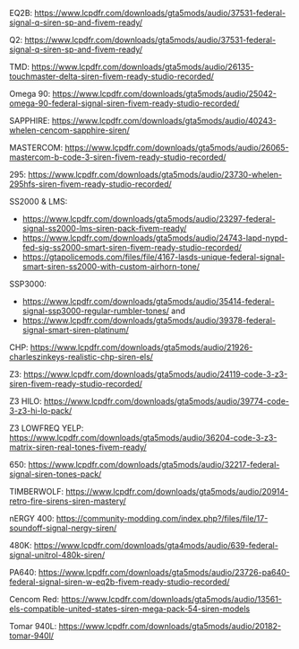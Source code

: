 EQ2B: https://www.lcpdfr.com/downloads/gta5mods/audio/37531-federal-signal-q-siren-sp-and-fivem-ready/

Q2: https://www.lcpdfr.com/downloads/gta5mods/audio/37531-federal-signal-q-siren-sp-and-fivem-ready/

TMD: https://www.lcpdfr.com/downloads/gta5mods/audio/26135-touchmaster-delta-siren-fivem-ready-studio-recorded/

Omega 90: https://www.lcpdfr.com/downloads/gta5mods/audio/25042-omega-90-federal-signal-siren-fivem-ready-studio-recorded/

SAPPHIRE: https://www.lcpdfr.com/downloads/gta5mods/audio/40243-whelen-cencom-sapphire-siren/

MASTERCOM: https://www.lcpdfr.com/downloads/gta5mods/audio/26065-mastercom-b-code-3-siren-fivem-ready-studio-recorded/

295: https://www.lcpdfr.com/downloads/gta5mods/audio/23730-whelen-295hfs-siren-fivem-ready-studio-recorded/

SS2000 & LMS: 
- https://www.lcpdfr.com/downloads/gta5mods/audio/23297-federal-signal-ss2000-lms-siren-pack-fivem-ready/
- https://www.lcpdfr.com/downloads/gta5mods/audio/24743-lapd-nypd-fed-sig-ss2000-smart-siren-fivem-ready-studio-recorded/
- https://gtapolicemods.com/files/file/4167-lasds-unique-federal-signal-smart-siren-ss2000-with-custom-airhorn-tone/

SSP3000: 
- https://www.lcpdfr.com/downloads/gta5mods/audio/35414-federal-signal-ssp3000-regular-rumbler-tones/ and 
- https://www.lcpdfr.com/downloads/gta5mods/audio/39378-federal-signal-smart-siren-platinum/

CHP: https://www.lcpdfr.com/downloads/gta5mods/audio/21926-charleszinkeys-realistic-chp-siren-els/

Z3: https://www.lcpdfr.com/downloads/gta5mods/audio/24119-code-3-z3-siren-fivem-ready-studio-recorded/

Z3 HILO: https://www.lcpdfr.com/downloads/gta5mods/audio/39774-code-3-z3-hi-lo-pack/

Z3 LOWFREQ YELP: https://www.lcpdfr.com/downloads/gta5mods/audio/36204-code-3-z3-matrix-siren-real-tones-fivem-ready/

650: https://www.lcpdfr.com/downloads/gta5mods/audio/32217-federal-signal-siren-tones-pack/

TIMBERWOLF: https://www.lcpdfr.com/downloads/gta5mods/audio/20914-retro-fire-sirens-siren-mastery/

nERGY 400: https://community-modding.com/index.php?/files/file/17-soundoff-signal-nergy-siren/

480K: https://www.lcpdfr.com/downloads/gta4mods/audio/639-federal-signal-unitrol-480k-siren/

PA640: https://www.lcpdfr.com/downloads/gta5mods/audio/23726-pa640-federal-signal-siren-w-eq2b-fivem-ready-studio-recorded/

Cencom Red: https://www.lcpdfr.com/downloads/gta5mods/audio/13561-els-compatible-united-states-siren-mega-pack-54-siren-models

Tomar 940L: https://www.lcpdfr.com/downloads/gta5mods/audio/20182-tomar-940l/